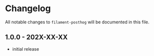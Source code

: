 # Changelog

All notable changes to `filament-posthog` will be documented in this file.

## 1.0.0 - 202X-XX-XX

- initial release
